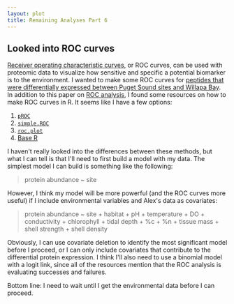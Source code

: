 ```yaml
---
layout: plot
title: Remaining Analyses Part 6
---
```


## Looked into ROC curves

[Receiver operating characteristic curves](https://en.wikipedia.org/wiki/Receiver_operating_characteristic), or ROC curves, can be used with proteomic data to visualize how sensitive and specific a potential biomarker is to the environment. I wanted to make some ROC curves for [peptides that were differentially expressed between Puget Sound sites and Willapa Bay](https://yaaminiv.github.io/Remaining-Analyses-Part3/). In addition to this paper on [ROC analysis](https://ccrma.stanford.edu/workshops/mir2009/references/ROCintro.pdf), I found some resources on how to make ROC curves in R. It seems like I have a few  options:

1. [`pROC`](https://www.rdocumentation.org/packages/pROC/versions/1.10.0)
2. [`simple.ROC`](http://blog.revolutionanalytics.com/2016/08/roc-curves-in-two-lines-of-code.html)
3. [`roc.plot`](https://www.rdocumentation.org/packages/verification/versions/1.42/topics/roc.plot)
4. [Base R](http://rstudio-pubs-static.s3.amazonaws.com/220197_7131fb0b2455404cb95ea8f788d45828.html)

I haven't really looked into the differences between these methods, but what I can tell is that I'll need to first build a model with my data. The simplest model I can build is something like the following:

> protein abundance ~ site

However, I think my model will be more powerful (and the ROC curves more useful) if I include environmental variables and Alex's data as covariates:

> protein abundance ~ site + habitat + pH + temperature + DO + conductivity + chlorophyll + tidal depth + %c + %n + tissue mass + shell strength + shell density

Obviously, I can use covariate deletion to identify the most significant model before I proceed, or I can only include covariates that contribute to the differential protein expression. I think I'll also need to use a binomial model with a logit link, since all of the resources mention that the ROC analysis is evaluating successes and failures.

Bottom line: I need to wait until I get the environmental data before I can proceed.

